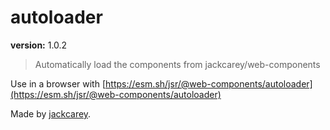 # autoloader

**version:** 1.0.2

> Automatically load the components from jackcarey/web-components

Use in a browser with [https://esm.sh/jsr/@web-components/autoloader](https://esm.sh/jsr/@web-components/autoloader)

Made by [jackcarey](https://jackcarey.co.uk).